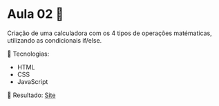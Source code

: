 # Aula 02 🔰

Criação de uma calculadora com os 4 tipos de operações matématicas, utilizando as condicionais if/else.

:pushpin: Tecnologias:
* HTML
* CSS
* JavaScript

:page_facing_up: Resultado: [Site](https://calculadoraimd.netlify.app/)
